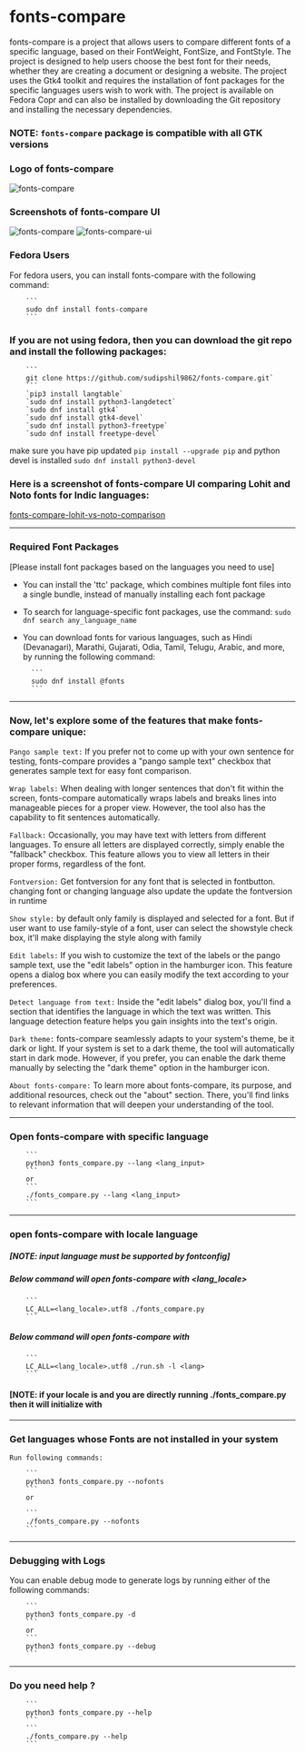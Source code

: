 # fonts-compare
fonts-compare is a project that allows users to compare different fonts of a specific language, based on their FontWeight, FontSize, and FontStyle. The project is designed to help users choose the best font for their needs, whether they are creating a document or designing a website. The project uses the Gtk4 toolkit and requires the installation of font packages for the specific languages users wish to work with. The project is available on Fedora Copr and can also be installed by downloading the Git repository and installing the necessary dependencies.

### NOTE: `fonts-compare` package is compatible with all GTK versions

### Logo of fonts-compare
![fonts-compare](https://user-images.githubusercontent.com/66914502/213653980-9469d863-44dc-4765-8268-13ffa64a5906.svg)

### Screenshots of fonts-compare UI
![fonts-compare](https://github.com/sudipshil9862/fonts-compare/assets/66914502/f8d5da8d-9461-401f-bac0-2500fec9ca4c)
![fonts-compare-ui](https://github.com/sudipshil9862/fonts-compare/assets/66914502/cc65f007-64e5-4972-bd45-ac995f388164)

### Fedora Users
For fedora users, you can install fonts-compare with the following command:

        ```
        sudo dnf install fonts-compare
        ```

### If you are not using fedora, then you can download the git repo and install the following packages:
        ```
        git clone https://github.com/sudipshil9862/fonts-compare.git`
        ```        
        `pip3 install langtable`
        `sudo dnf install python3-langdetect`
        `sudo dnf install gtk4`
        `sudo dnf install gtk4-devel`
        `sudo dnf install python3-freetype`
        `sudo dnf install freetype-devel`

make sure you have pip updated `pip install --upgrade pip` and python devel is installed `sudo dnf install python3-devel`


### Here is a screenshot of fonts-compare UI comparing Lohit and Noto fonts for Indic languages:
[fonts-compare-lohit-vs-noto-comparison](https://sshil.fedorapeople.org/lohit-vs-noto-comparison.html)

---------------------------------------------------------------------
### Required Font Packages
[Please install font packages based on the languages you need to use]

- You can install the 'ttc' package, which combines multiple font files into a single bundle, instead of manually installing each font package
- To search for language-specific font packages, use the command:
        ```
        sudo dnf search any_language_name
        ```
- You can download fonts for various languages, such as Hindi (Devanagari), Marathi, Gujarati, Odia, Tamil, Telugu, Arabic, and more, by running the following command:

        ```
        sudo dnf install @fonts
        ```
---------------------------------------------------------------------
### Now, let's explore some of the features that make fonts-compare unique:

`Pango sample text:` If you prefer not to come up with your own sentence for testing, fonts-compare provides a "pango sample text" checkbox that generates sample text for easy font comparison.

`Wrap labels:` When dealing with longer sentences that don't fit within the screen, fonts-compare automatically wraps labels and breaks lines into manageable pieces for a proper view. However, the tool also has the capability to fit sentences automatically.

`Fallback:` Occasionally, you may have text with letters from different languages. To ensure all letters are displayed correctly, simply enable the "fallback" checkbox. This feature allows you to view all letters in their proper forms, regardless of the font.

`Fontversion:` Get fontversion for any font that is selected in fontbutton. changing font or changing language also update the update the fontversion in runtime

`Show style:` by default only family is displayed and selected for a font. But if user want to use family-style of a font, user can select the showstyle check box, it'll make displaying the style along with family

`Edit labels:` If you wish to customize the text of the labels or the pango sample text, use the "edit labels" option in the hamburger icon. This feature opens a dialog box where you can easily modify the text according to your preferences.

`Detect language from text:` Inside the "edit labels" dialog box, you'll find a section that identifies the language in which the text was written. This language detection feature helps you gain insights into the text's origin.

`Dark theme:` fonts-compare seamlessly adapts to your system's theme, be it dark or light. If your system is set to a dark theme, the tool will automatically start in dark mode. However, if you prefer, you can enable the dark theme manually by selecting the "dark theme" option in the hamburger icon.

`About fonts-compare:` To learn more about fonts-compare, its purpose, and additional resources, check out the "about" section. There, you'll find links to relevant information that will deepen your understanding of the tool.

---------------------------------------------------------------
### Open fonts-compare with specific language
        ```
        python3 fonts_compare.py --lang <lang_input>
        ```
        or
        ```
        ./fonts_compare.py --lang <lang_input>
        ```
---------------------------------------------------------------
### open fonts-compare with locale language
##### [NOTE: input language must be supported by fontconfig]
##### Below command will open fonts-compare with <lang_locale>
        ```
        LC_ALL=<lang_locale>.utf8 ./fonts_compare.py
        ```
##### Below command will open fonts-compare with <lang>
        ```
	    LC_ALL=<lang_locale>.utf8 ./run.sh -l <lang>
	    ```
#### [NOTE: if your locale is <lang> and you are directly running ./fonts_compare.py then it will initialize with <lang>
---------------------------------------------------------------
### Get languages whose Fonts are not installed in your system
    Run following commands: 

        ```
        python3 fonts_compare.py --nofonts
        ```
        or

        ```
        ./fonts_compare.py --nofonts
        ```
---------------------------------------------------------------
### Debugging with Logs
You can enable debug mode to generate logs by running either of the following commands:

        ```
        python3 fonts_compare.py -d
        ```
        or
        ```
        python3 fonts_compare.py --debug
        ```
--------------------------------------------------------------
### Do you need help ?
        ```
        python3 fonts_compare.py --help
        ```
        ```
        ./fonts_compare.py --help
        ```
